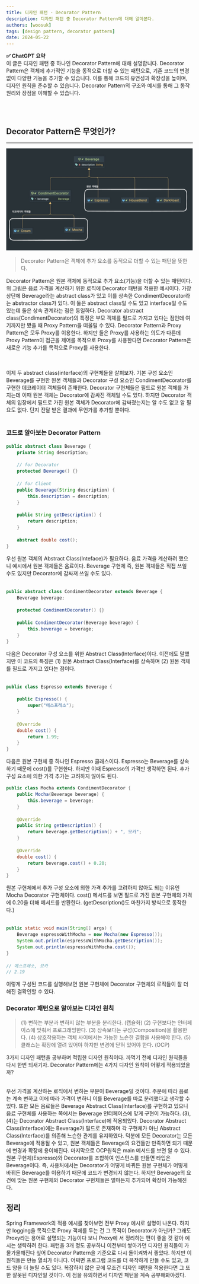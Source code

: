 ```yaml
---
title: 디자인 패턴 - Decorator Pattern
description: 디자인 패턴 중 Decorator Pattern에 대해 알아본다.
authors: [woosuk]
tags: [design pattern, decorator pattern]
date: 2024-05-22
---
```

**:white_check_mark: ChatGPT 요약**   
이 글은 디자인 패턴 중 하나인 Decorator Pattern에 대해 설명합니다. Decorator Pattern은 객체에 추가적인 기능을 동적으로 더할 수 있는 패턴으로, 기존 코드의 변경 없이 다양한 기능을 추가할 수 있습니다. 이를 통해 코드의 유연성과 확장성을 높이며, 디자인 원칙을 준수할 수 있습니다. Decorator Pattern의 구조와 예시를 통해 그 동작 원리와 장점을 이해할 수 있습니다.
<!-- truncate -->
<br></br>


## Decorator Pattern은 무엇인가?
---
![decorator-pattern.jpg](img/decorator-pattern.jpg)
> Decorator Pattern은 객체에 추가 요소를 동적으로 더할 수 있는 패턴을 뜻한다.  

Decorator Pattern은 원본 객체에 동적으로 추가 요소(기능)을 더할 수 있는 패턴이다. 
위 그림은 음료 가격을 계산하기 위한 로직에 Decorator 패턴을 적용한 예시이다. 
가장 상단에 Beverage라는 abstract class가 있고 이를 상속한 CondimentDecorator라는 abstractor class가 있다.
이 둘은 abstract class일 수도 있고 interface일 수도 있는데 둘은 상속 관계라는 점은 동일하다. 
Decorator abstract class(CondimentDecorator)의 특징은 부모 객체를 필드로 가지고 있다는 점인데 여기까지만 봤을 때 Proxy Pattern을 떠올릴 수 있다. 
Decorator Pattern과 Proxy Pattern은 모두 Proxy를 이용한다. 하지만 둘은 Proxy를 사용하는 의도가 다른데 Proxy Pattern이 접근을 제어를 목적으로 Proxy를 사용한다면 Decorator Pattern은 새로운 기능 추가를 목적으로 Proxy를 사용한다.   
<br></br>

이제 두 abstract class(interface)의 구현체들을 살펴보자. 
기본 구성 요소인 Beverage를 구현한 원본 객체들과 Decorator 구성 요소인 CondimentDecorator를 구현한 데코레이터 객체들이 존재한다. 
Decorator 구현체들은 필드로 원본 객체를 가지는데 이때 원본 객체는 Decorator에 감싸진 객체일 수도 있다. 하지만 Decorator 객체의 입장에서 필드로 가진 원본 객체가 Decorator에 감싸졌는지는 알 수도 없고 알 필요도 없다. 
단지 전달 받은 결과에 무언가를 추가할 뿐이다.
<br></br>

### 코드로 알아보는 Decorator Pattern
```java
public abstract class Beverage {
    private String description;

    // for Decorator
    protected Beverage() {}

    // for Client
    public Beverage(String description) {
        this.description = description;
    }

    public String getDescription() {
        return description;
    }

    abstract double cost();
}
```
우선 원본 객체의 Abstract Class(Inteface)가 필요하다. 음료 가격을 계산하려 했으니 예시에서 원본 객체들은 음료이다. Beverage 구현체 즉, 원본 객체들은 직접 쓰일 수도 있지만 Decorator에 감싸져 쓰일 수도 있다.
<br></br>

```java
public abstract class CondimentDecorator extends Beverage {
    Beverage beverage;

    protected CondimentDecorator() {}

    public CondimentDecorator(Beverage beverage) {
        this.beverage = beverage;
    }
}
```
다음은 Decorator 구성 요소를 위한 Abstract Class(Interface)이다. 이전에도 말했지만 이 코드의 특징은 (1) 원본 Abstract Class(Interface)를 상속하며 (2) 원본 객체를 필드로 가지고 있다는 점이다.
<br></br>

```java
public class Espresso extends Beverage {

    public Espresso() {
        super("에스프레소");
    }

    @Override
    double cost() {
        return 1.99;
    }
}
```
다음은 원본 구현체 중 하나인 Espresso 클래스이다. Espresso는 Beverage를 상속하기 때문에 cost()를 구현한다. 하지만 이때 Espresso의 가격만 생각하면 된다. 추가 구성 요소에 의한 가격 추가는 고려하지 않아도 된다.

```java
public class Mocha extends CondimentDecorator {
    public Mocha(Beverage beverage) {
        this.beverage = beverage;
    }

    @Override
    public String getDescription() {
        return beverage.getDescription() + ", 모카";
    }

    @Override
    double cost() {
        return beverage.cost() + 0.20;
    }
}

```
원본 구현체에서 추가 구성 요소에 의한 가격 추가를 고려하지 않아도 되는 이유인 Mocha Decorator 구현체이다. 
cost() 메서드를 보면 필드로 가진 원본 구현체의 가격에 0.20을 더해 메서드를 반환한다. (getDescription()도 마찬가지 방식으로 동작한다.)
<br></br>

```java
public static void main(String[] args) {
    Beverage espressoWithMocha = new Mocha(new Espresso());
    System.out.println(espressoWithMocha.getDescription());
    System.out.println(espressoWithMocha.cost());
}

// 에스프레소, 모카
// 2.19
```
이렇게 구성된 코드를 실행해보면 원본 구현체에 Decorator 구현체의 로직들이 잘 더해진 걸확인할 수 있다.

### Decorator 패턴으로 알아보는 디자인 원칙
> (1) 변하는 부분과 변하지 않는 부분을 분리한다. (캡슐화)
> (2) 구현보다는 인터페이스에 맞춰서 프로그래밍한다.
> (3) 상속보다는 구성(Composition)을 활용한다.
> (4) 상호작용하는 객체 사이에서는 가능한 느슨한 결합을 사용해야 한다.
> (5) 클래스는 확장에 열려 있어야 하지만 변경에 닫혀 있어야 한다. (OCP)

3가지 디자인 패턴을 공부하며 적립한 디자인 원칙이다. 까먹기 전에 디자인 원칙들을 다시 한번 되새기자. Decorator Pattern에는 4가지 디자인 원칙이 어떻게 적용되었을까?
<br></br>

우선 가격을 계산하는 로직에서 변하는 부분이 Beverage일 것이다. 주문에 따라 음료는 계속 변하고 이에 따라 가격이 변하니 이를 Beverage를 따로 분리했다고 생각할 수 있다. 
또한 모든 음료들은 Beverage Abstract Class(Interface)를 구현하고 있으니 음료 구현체를 사용하는 쪽에서는 Beverage 인터페이스에 맞게 구현이 가능하다. 
(3), (4)는 Decorator Abstract Class(Interface)에 적용되었다. 
Decorator Abstract Class(Interface)에는 Beverage가 필드로 존재하며 각 구현체가 아닌 Abstract Class(Interface)를 의존해 느슨한 관계를 유지하였다. 
덕분에 모든 Decorator는 모든 Beverage에 적용될 수 있고, 원본 객체들은 Beverage의 요건들만 만족하면 되기 때문에 변경과 확장에 용이해진다. 마지막으로 OCP원칙은 main 메서드를 보면 알 수 있다. 원본 구현체(Espresso)와 Decorator를 조합하여 인스턴스를 만들면 타입은 Beverage이다. 
즉, 사용처에서는 Decorator가 어떻게 바뀌든 원본 구현체가 어떻게 바뀌든 Beverage를 이용하기 때문에 코드가 변경되지 않는다. 하지만 Beverage의 요건에 맞는 원본 구현체와 Decorator 구현체들은 얼마든지 추가되어 확장이 가능해진다.


## 정리
Spring Framework의 적용 예시를 찾아보면 전부 Proxy 예시로 설명이 나온다. 하지만 logging을 목적으로 Proxy 객체를 두는 건 그 목적이 Decorator가 아닌가? 그래도 Proxy라는 용어로 설명되는 기능이다 보니 Proxy에
서 정리하는 편이 좋을 것 같아 예시는 생략하려 한다. 패턴을 3개 정도 공부하니 이전부터 쌓아가던 디자인 원칙들이 가물가물해진다 싶어 Decorator Pattern을 기준으로 다시 돌이켜봐서 좋았다. 하지만 이 원칙들은 만능 열쇠가 아니다. 
어쩌면 프로그램 코드를 더 복작하게 만들 수도 있고, 코드 양을 더 늘릴 수도 있다. 복잡하지 않은 곳에 무조건 디자인 패턴을 적용한다면 그 또한 잘못된 디자인일 것이다. 이 점을 유의하면서 디자인 패턴을 계속 공부해봐야겠다.
